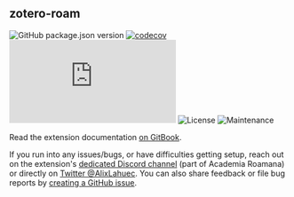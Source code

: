 ## zotero-roam
 
![GitHub package.json version](https://img.shields.io/github/package-json/v/alixlahuec/zotero-roam?style=flat-square) [![codecov](https://codecov.io/gh/alixlahuec/zotero-roam/branch/main/graph/badge.svg?token=32DK4326KK)](https://codecov.io/gh/alixlahuec/zotero-roam) ![File size in bytes for extension.js](https://img.shields.io/github/size/alixlahuec/zotero-roam/extension.js?label=size%20%28minified%29&style=flat-square) ![License](https://img.shields.io/github/license/alixlahuec/zotero-roam) ![Maintenance](https://img.shields.io/maintenance/yes/2023?style=flat-square)

Read the extension documentation [on GitBook](https://alix-lahuec.gitbook.io/zotero-roam/). 

If you run into any issues/bugs, or have difficulties getting setup, reach out on the extension's [dedicated Discord channel](https://discord.com/invite/NkAjrm7Xpw) (part of Academia Roamana) or directly on [Twitter @AlixLahuec](https://twitter.com/AlixLahuec). You can also share feedback or file bug reports by [creating a GitHub issue](https://github.com/alixlahuec/zotero-roam/issues).
